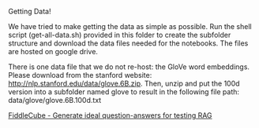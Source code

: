 Getting Data!

We have tried to make getting the data as simple as possible. Run the shell script (get-all-data.sh) provided in this folder to create the subfolder structure and download the data files needed for the notebooks. The files are hosted on google drive.

There is one data file that we do not re-host: the GloVe word embeddings. Please download from the stanford website: http://nlp.stanford.edu/data/glove.6B.zip. Then, unzip and put the 100d version into a subfolder named glove to result in the following file path: data/glove/glove.6B.100d.txt


[FiddleCube - Generate ideal question-answers for testing RAG](https://github.com/fiddlecube/fiddlecube-sdk/blob/master/README.md) 
